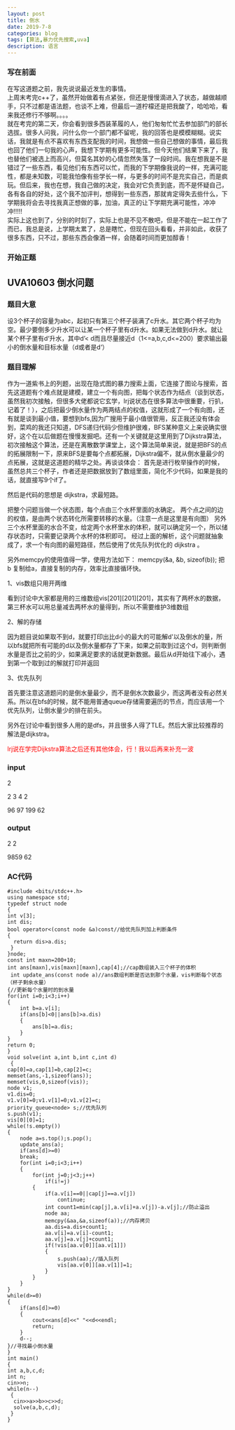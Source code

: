 ```yaml
---
layout: post
title: 倒水
date: 2019-7-8
categories: blog
tags: [算法,暴力优先搜索,uva]
description: 语言
---
```

### 写在前面
  在写这道题之前，我先说说最近发生的事情。<br/>
  上周末考完c++了，虽然开始做着有点紧张，但还是慢慢滴进入了状态，越做越顺手，只不过都是语法题，也谈不上难，但最后一道柠檬还是把我酸了，哈哈哈，看来我还修行不够啊。。。。<br/>
就在考完的第二天，你会看到很多西装革履的人，他们匆匆忙忙去参加部门的部长选拔。很多人问我，问什么你一个部门都不留呢，我的回答也是模模糊糊。说实话，我就是有点不喜欢有东西支配我的时间，我想做一些自己想做的事情，最后我也回了他们一句我的心声，我想下学期有更多可能性。但今天他们结果下来了，我也替他们被选上而高兴，但莫名其妙的心情忽然失落了一段时间。我在想我是不是错过了一些东西，看见他们有东西可以忙，而我的下学期像我说的一样，充满可能性，都是未知数，可能我怕像有些学长一样，与更多的时间不是充实自己，而是疯玩。但后来，我也在想，我自己做的决定，我会对它负责到底，而不是怀疑自己，各有各自的好处，这个我不加评判，想得到一些东西，那就肯定得失去些什么，下学期我将会去寻找我真正想做的事，加油，真正的让下学期充满可能性，冲冲冲!!!!!<br/>
  实际上这也到了，分别的时刻了，实际上也是不见不散吧，但是不能在一起工作了而已，我总是说，上学期太累了，总是瞎忙，但现在回头看看，并非如此，收获了很多东西，只不过，那些东西会像酒一样，会随着时间而更加醇香！<br/>
### 开始正题
## UVA10603 倒水问题
### 题目大意
设3个杯子的容量为abc，起初只有第三个杯子装满了c升水。其它两个杯子均为空。最少要倒多少升水可以让某一个杯子里有d升水。如果无法做到d升水。就让某个杯子里有d‘升水，其中d’< d而且尽量接近d（1<=a,b,c,d<=200）要求输出最小的倒水量和目标水量（d或者是d‘）<br/>
### 题目理解
作为一道紫书上的列题，出现在隐式图的暴力搜索上面，它连接了图论与搜索，首先这道题有个难点就是建模，建立一个有向图，把每个状态作为结点（谈到状态，虽然我初次接触，但很多大佬都说它玄学，lrj说状态在很多算法中很重要，行扒，记着了！），之后把最少倒水量作为两两结点的权值，这就形成了一个有向图，还有就是谈到最小值，要想到bfs,因为广搜用于最小值很管用，反正我还没有体会到，菜鸡的我还只知道，DFS递归代码少但维护很难，BFS某种意义上来说确实很好，这个在以后做题在慢慢发掘吧。还有一个关键就是这里用到了Dijkstra算法，初次接触这个算法，还是在离散数学课堂上，这个算法简单来说，就是把BFS的点的拓展限制一下，原来BFS是要每个点都拓展，Dijkstra偏不，就从倒水量最少的点拓展，这就是这道题的精华之处。再谈谈体会：
首先是进行枚举操作的时候，虽然总共三个杯子，作者还是把数据放到了数组里面，简化不少代码，如果是我的话，就直接写9个if了。

然后是代码的思想是 dijkstra，求最短路。

把整个问题当做一个状态图，每个点由三个水杯里面的水确定。
两个点之间的边的权值，是由两个状态转化所需要转移的水量。（注意一点是这里是有向图）
另外三个水杯里面的水合不变，给定两个水杯里水的体积，就可以确定另一个，所以储存状态时，只需要记录两个水杯的体积即可。
经过上面的解析，这个问题就抽象成了，求一个有向图的最短路径，然后使用了优先队列优化的 dijkstra 。

另外memcpy的使用值得一学，使用方法如下： 
memcpy(&a, &b, sizeof(b)); 
把 b 复制给a，直接复制的内存，效率比直接循环快。

1、vis数组只用开两维

看到讨论中大家都是用的三维数组vis[201][201][201]，其实有了两杯水的数据，第三杯水可以用总量减去两杯水的量得到，所以不需要维护3维数组

2、解的存储

因为题目说如果取不到d，就要打印出比d小的最大的可能解d'以及倒水的量，所以bfs就把所有可能的d以及倒水量都存了下来，如果之前取到过这个d，则判断倒水量是否比之前的少，如果满足要求的话就更新数据。最后从d开始往下减小，遇到第一个取到过的解就打印并返回

3、优先队列

首先要注意这道题问的是倒水量最少，而不是倒水次数最少，而这两者没有必然关系。所以在bfs的时候，就不能用普通queue存储需要遍历的节点，而应该用一个优先队列，让倒水量少的排在前头。

另外在讨论中看到很多人用的是dfs，并且很多人得了TLE。然后大家比较推荐的解法是dijkstra。

<p style="color: red;">lrj说在学完Dijkstra算法之后还有其他体会，行！我以后再来补充一波</p>

### input
2

2 3 4 2

96 97 199 62
### output
2 2

9859 62

### AC代码

    #include <bits/stdc++.h>
    using namespace std;
    typedef struct node
    {
    int v[3];
    int dis;
    bool operator<(const node &a)const//给优先队列加上判断条件
    {
      return dis>a.dis;
     }
    }node;
    const int maxn=200+10;
    int ans[maxn],vis[maxn][maxn],cap[4];//cap数组装入三个杯子的体积
     int update_ans(const node a)//ans数组判断是否达到那个水量，vis判断每个状态（杯子剩余水量）
    {//更新每个水量时的到水量
    for(int i=0;i<3;i++)
    {
        int b=a.v[i];
        if(ans[b]<0||ans[b]>a.dis)
        {
            ans[b]=a.dis;
        }
    }
    return 0;
    }
    void solve(int a,int b,int c,int d)
     {
    cap[0]=a,cap[1]=b,cap[2]=c;
    memset(ans,-1,sizeof(ans));
    memset(vis,0,sizeof(vis));
    node v1;
    v1.dis=0;
    v1.v[0]=0;v1.v[1]=0;v1.v[2]=c;
    priority_queue<node> s;//优先队列
    s.push(v1);
    vis[0][0]=1;
    while(!s.empty())
    {
        node a=s.top();s.pop();
        update_ans(a);
        if(ans[d]>=0)
        break;
        for(int i=0;i<3;i++)
        {
            for(int j=0;j<3;j++)
                if(i!=j)
            {
                if(a.v[i]==0||cap[j]==a.v[j])
                    continue;
                int count1=min(cap[j],a.v[i]+a.v[j])-a.v[j];//防止溢出
                node aa;
                memcpy(&aa,&a,sizeof(a));//内存拷贝
                aa.dis=a.dis+count1;
                aa.v[i]=a.v[i]-count1;
                aa.v[j]=a.v[j]+count1;
                if(!vis[aa.v[0]][aa.v[1]])
                {
                    s.push(aa);//插入队列
                    vis[aa.v[0]][aa.v[1]]=1;
                }
            }
        }
    }
    while(d>=0)
    {
        if(ans[d]>=0)
        {
            cout<<ans[d]<<" "<<d<<endl;
            return;
        }
        d--;
    }//寻找最小倒水量
    }
    int main()
    {
    int a,b,c,d;
    int n;
    cin>>n;
    while(n--)
     {
      cin>>a>>b>>c>>d;
      solve(a,b,c,d);
     }
    }










